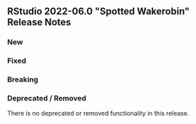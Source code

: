## RStudio 2022-06.0 "Spotted Wakerobin" Release Notes

### New

### Fixed

### Breaking

### Deprecated / Removed
There is no deprecated or removed functionality in this release.
